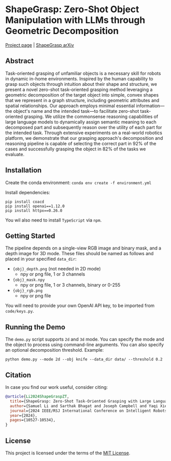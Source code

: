 # ShapeGrasp: Zero-Shot Object Manipulation with LLMs through Geometric Decomposition

[Project page](https://shapegrasp.github.io/) | [ShapeGrasp arXiv](https://arxiv.org/abs/2403.18062)

## Abstract

Task-oriented grasping of unfamiliar objects is a necessary skill for robots in dynamic in-home environments. Inspired by the human capability to grasp such objects through intuition about their shape and structure, we present a novel zero-shot task-oriented grasping method leveraging a geometric decomposition of the target object into simple, convex shapes that we represent in a graph structure, including geometric attributes and spatial relationships. Our approach employs minimal essential information—the object's name and the intended task—to facilitate zero-shot task-oriented grasping. We utilize the commonsense reasoning capabilities of large language models to dynamically assign semantic meaning to each decomposed part and subsequently reason over the utility of each part for the intended task. Through extensive experiments on a real-world robotics platform, we demonstrate that our grasping approach's decomposition and reasoning pipeline is capable of selecting the correct part in 92% of the cases and successfully grasping the object in 82% of the tasks we evaluate.

## Installation

Create the conda environment:
`conda env create -f environment.yml`

Install dependencies:

```
pip install coacd
pip install openai==1.12.0
pip install httpx==0.26.0
```

You wil also need to install `TypeScript` via `npm`.

## Getting Started

The pipeline depends on a single-view RGB image and binary mask, and a depth image for 3D mode. These files should be named as follows and placed in your specified `data_dir`:

- `{obj}_depth.png` (not needed in 2D mode)
    - npy or png file, 1 or 3 channels
- `{obj}_mask.npy`
    - npy or png file, 1 or 3 channels, binary or 0-255
- `{obj}_rgb.png`
    - npy or png file
 
You will need to provide your own OpenAI API key, to be imported from `code/keys.py`.
  
## Running the Demo

The `demo.py` script supports `2d` and `3d` mode. You can specify the mode and the object to process using command-line arguments. You can also specify an optional decomposition threshold. Example:

`python demo.py --mode 2d --obj knife --data_dir data/ --threshold 0.2`

## Citation

In case you find our work useful, consider citing:
```bibtex
@article{Li2024ShapeGraspZT,
  title={ShapeGrasp: Zero-Shot Task-Oriented Grasping with Large Language Models through Geometric Decomposition},
  author={Samuel Li and Sarthak Bhagat and Joseph Campbell and Yaqi Xie and Woojun Kim and Katia P. Sycara and Simon Stepputtis},
  journal={2024 IEEE/RSJ International Conference on Intelligent Robots and Systems (IROS)},
  year={2024},
  pages={10527-10534},
}
```

## License

This project is licensed under the terms of the [MIT License](LICENSE).


